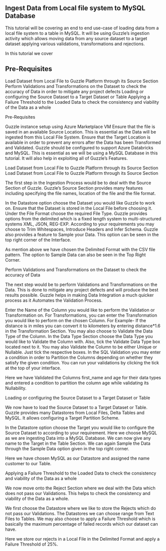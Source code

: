 ## Ingest Data from Local file system to MySQL Database

This tutorial will be covering an end to end use-case of loading data from a local file system to a table in MySQL.  It will be using Guzzle’s ingestion activity which allows moving data from any source dataset to a target dataset applying various validations, transformations and rejections.

In this tutorial we cover

## Pre-Requisites
Load Dataset from Local File to Guzzle Platform through its Source Section
Perform Validations and Transformations on the Dataset to check the accuracy of Data in order to mitigate any project defects
Loading or configuring the Source Dataset to a Target Dataset or Table
Applying a Failure Threshold to the Loaded Data to check the consistency and viability of the Data as a whole


Pre-Requisites

Guzzle instance setup using Azure Marketplace VM
Ensure that the file is saved in an available Source Location. This is essential as the Data will be ingested from this Local File System.
Ensure that the Target Location is available in order to prevent any errors after the Data has been Transformed and Validated.
Guzzle should be configured to support Azure Databricks and MySQL. This is essential as we will be using a MySQL Database in this tutorial. It will also help in exploiting all of Guzzle’s Features.

Load Dataset from Local File to Guzzle Platform through its Source Section
Load Dataset from Local File to Guzzle Platform through its Source Section

The first step in the Ingestion Process would be to deal with the Source Section of Guzzle. Guzzle’s Source Section provides many features including specifying the file names, location of the file and the file format.

In the Datastore option choose the Dataset you would like Guzzle to work on. Ensure that the Dataset is stored in the Local File before choosing it.
Under the File Format choose the required File Type. Guzzle provides options from the delimited which is a fixed length system to multi-structured systems XML, JSON, REG-EXP.
According to your requirements you may choose to Trim Whitespaces, Introduce Headers and Infer Schema.
Guzzle also provides a feature to Sample your Data. This option can be seen in the top right corner of the Interface.


          

As mention above we have chosen the Delimited Format with the CSV file pattern. The option to Sample Data can also be seen in the Top Right Corner.

Perform Validations and Transformations on the Dataset to check the accuracy of Data 

The next step would be to perform Validations and Transformations on the Data. This is done to mitigate any project defects and will produce the best results possible. Guzzle helps in making Data Integration a much quicker process as it Automates the Validation Process.

Enter the Name of the Column you would like to perform the Validation or Transformation on.
For Transformations, you can enter the Transformation you would like to perform on the chosen Column. For Example- If the distance is in miles you can convert it to kilometers by entering distance*1.6 in the Transformation Section.
You may also choose to Validate the Data Type of the Column. In the Data Type Section choose the Data Type you would like to Validate the Column with. Also, tick the Validate Data Type box located next to it.
You may also Validate the Column to be either Unique or Nullable. Just tick the respective boxes.
In the SQL Validation you may enter a condition in order to Partition the Columns depending on whether they satisfy the given condition. You can run your validations by clicking the tick at the top of your interface.





Here we have Validated the Columns first_name and age for their data types and entered a condition to partition the column age while validating its Nullability.


Loading or configuring the Source Dataset to a Target Dataset or Table

We now have to load the Source Dataset to a Target Dataset or Table. Guzzle provides many Datastores from Local Files, Delta Tables and MySQL. It allows configuring a Target Partition Scheme.

In the Datastore option choose the Target you would like to configure the Source Dataset to according to your requirement. Here we choose MySQL as we are ingesting Data into a MySQL Database.
We can now give any name to the Target in the Table Section. We can again Sample the Data through the Sample Data option given in the top right corner.




Here we have chosen MySQL as our Datastore and assigned the name customer to our Table.

Applying a Failure Threshold to the Loaded Data to check the consistency and viability of the Data as a whole

We now move onto the Reject Section where we deal with the Data which does not pass our Validations. This helps to check the consistency and viability of the Data as a whole.

We first choose the Datastore where we like to store the Rejects which do not pass our Validations. The Datastores we can choose range from Text Files to Tables.
We may also choose to apply a Failure Threshold which is basically the maximum percentage of failed records which our dataset can have.
	



Here we store our rejects in a Local File in the Delimited Format and apply a Failure Threshold of 25%.
